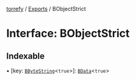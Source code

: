 [torrefy](../README.md) / [Exports](../modules.md) / BObjectStrict

# Interface: BObjectStrict

## Indexable

▪ [key: [`BByteString`](../modules.md#bbytestring)<``true``\>]: [`BData`](../modules.md#bdata)<``true``\>
